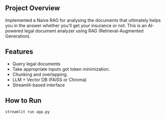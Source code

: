 ## Project Overview
Implemented a Naive RAG for analysing the documents that ultimately helps you in the answer whether you'll get your insurance or not.
This is an AI-powered legal document analyzer using RAG (Retrieval-Augmented Generation).

## Features
- Query legal documents
- Take appropriate inputs got token minimization.
- Chunking and overlapping.
- LLM + Vector DB (FAISS or Chroma)
- Streamlit-based interface

## How to Run
```bash
streamlit run app.py
